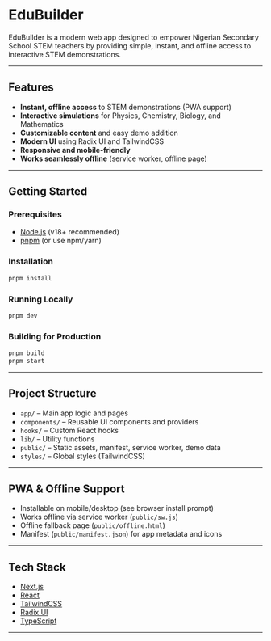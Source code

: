# EduBuilder

EduBuilder is a modern web app designed to empower Nigerian Secondary School STEM teachers by providing simple, instant, and offline access to interactive STEM demonstrations.

---

## Features
- **Instant, offline access** to STEM demonstrations (PWA support)
- **Interactive simulations** for Physics, Chemistry, Biology, and Mathematics
- **Customizable content** and easy demo addition
- **Modern UI** using Radix UI and TailwindCSS
- **Responsive and mobile-friendly**
- **Works seamlessly offline** (service worker, offline page)

---

## Getting Started

### Prerequisites
- [Node.js](https://nodejs.org/) (v18+ recommended)
- [pnpm](https://pnpm.io/) (or use npm/yarn)

### Installation
```bash
pnpm install
```

### Running Locally
```bash
pnpm dev
```

### Building for Production
```bash
pnpm build
pnpm start
```

---

## Project Structure
- `app/` – Main app logic and pages
- `components/` – Reusable UI components and providers
- `hooks/` – Custom React hooks
- `lib/` – Utility functions
- `public/` – Static assets, manifest, service worker, demo data
- `styles/` – Global styles (TailwindCSS)

---

## PWA & Offline Support
- Installable on mobile/desktop (see browser install prompt)
- Works offline via service worker (`public/sw.js`)
- Offline fallback page (`public/offline.html`)
- Manifest (`public/manifest.json`) for app metadata and icons

---
## Tech Stack
- [Next.js](https://nextjs.org/)
- [React](https://react.dev/)
- [TailwindCSS](https://tailwindcss.com/)
- [Radix UI](https://www.radix-ui.com/)
- [TypeScript](https://www.typescriptlang.org/)

---
